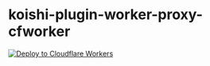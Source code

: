 # koishi-plugin-worker-proxy-cfworker

[![Deploy to Cloudflare Workers](https://deploy.workers.cloudflare.com/button)](https://deploy.workers.cloudflare.com/?url=https://github.com/CN-traveler/koishi-plugin-worker-proxy-cfworker)
